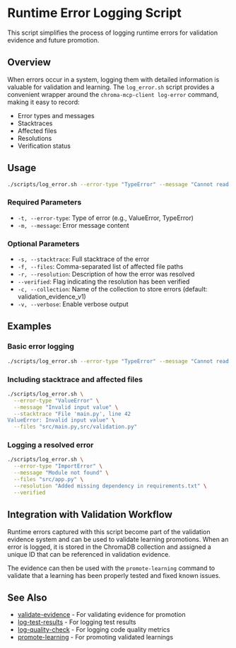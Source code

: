 # Runtime Error Logging Script

This script simplifies the process of logging runtime errors for validation evidence and future promotion.

## Overview

When errors occur in a system, logging them with detailed information is valuable for validation and learning. The `log_error.sh` script provides a convenient wrapper around the `chroma-mcp-client log-error` command, making it easy to record:

- Error types and messages
- Stacktraces
- Affected files
- Resolutions
- Verification status

## Usage

```bash
./scripts/log_error.sh --error-type "TypeError" --message "Cannot read property of undefined"
```

### Required Parameters

- `-t, --error-type`: Type of error (e.g., ValueError, TypeError)
- `-m, --message`: Error message content

### Optional Parameters

- `-s, --stacktrace`: Full stacktrace of the error
- `-f, --files`: Comma-separated list of affected file paths
- `-r, --resolution`: Description of how the error was resolved
- `--verified`: Flag indicating the resolution has been verified
- `-c, --collection`: Name of the collection to store errors (default: validation_evidence_v1)
- `-v, --verbose`: Enable verbose output

## Examples

### Basic error logging

```bash
./scripts/log_error.sh --error-type "TypeError" --message "Cannot read property of undefined"
```

### Including stacktrace and affected files

```bash
./scripts/log_error.sh \
  --error-type "ValueError" \
  --message "Invalid input value" \
  --stacktrace "File 'main.py', line 42
ValueError: Invalid input value" \
  --files "src/main.py,src/validation.py"
```

### Logging a resolved error

```bash
./scripts/log_error.sh \
  --error-type "ImportError" \
  --message "Module not found" \
  --files "src/app.py" \
  --resolution "Added missing dependency in requirements.txt" \
  --verified
```

## Integration with Validation Workflow

Runtime errors captured with this script become part of the validation evidence system and can be used to validate learning promotions. When an error is logged, it is stored in the ChromaDB collection and assigned a unique ID that can be referenced in validation evidence.

The evidence can then be used with the `promote-learning` command to validate that a learning has been properly tested and fixed known issues.

## See Also

- [validate-evidence](validate-evidence.md) - For validating evidence for promotion
- [log-test-results](log-test-results.md) - For logging test results
- [log-quality-check](log-quality-check.md) - For logging code quality metrics
- [promote-learning](promote-learning.md) - For promoting validated learnings
